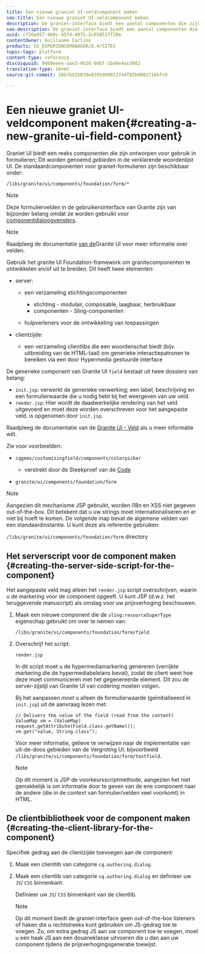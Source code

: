 ```yaml
---
title: Een nieuwe graniet UI-veldcomponent maken
seo-title: Een nieuwe graniet UI-veldcomponent maken
description: De graniet-interface biedt een aantal componenten die zijn ontworpen voor gebruik in formulieren, velden genaamd
seo-description: De graniet-interface biedt een aantal componenten die zijn ontworpen voor gebruik in formulieren, velden genaamd
uuid: cf26e057-4b0c-45f4-8975-2c658517f20e
contentOwner: Guillaume Carlino
products: SG_EXPERIENCEMANAGER/6.4/SITES
topic-tags: platform
content-type: reference
discoiquuid: 94b9eeee-aae3-4b28-9d6f-1be0e4acd982
translation-type: tm+mt
source-git-commit: 26b7692b839e8395d090137e4f85b008171bbfc0

---
```



# Een nieuwe graniet UI-veldcomponent maken{#creating-a-new-granite-ui-field-component}

Graniet UI biedt een reeks componenten die zijn ontworpen voor gebruik in formulieren; Dit worden genoemd *gebieden* in de verklarende woordenlijst UI. De standaardcomponenten voor graniet-formulieren zijn beschikbaar onder:

`/libs/granite/ui/components/foundation/form/*`

>[!NOTE]
>
>Deze formuliervelden in de gebruikersinterface van Granite zijn van bijzonder belang omdat ze worden gebruikt voor [componentdialoogvensters](/help/sites-developing/developing-components.md).

>[!NOTE]
>
>Raadpleeg de documentatie [van de](https://helpx.adobe.com/experience-manager/6-4/sites/developing/using/reference-materials/granite-ui/api/index.html)Granite UI voor meer informatie over velden.

Gebruik het granite UI Foundation-framework om granitecomponenten te ontwikkelen en/of uit te breiden. Dit heeft twee elementen:

* server:

   * een verzameling stichtingscomponenten

      * stichting - modulair, composable, laagbaar, herbruikbaar
      * componenten - Sling-componenten
   * hulpverleners voor de ontwikkeling van toepassingen


* clientzijde:

   * een verzameling clientlibs die een woordenschat biedt (bijv. uitbreiding van de HTML-taal) om generieke interactiepatronen te bereiken via een door Hypermedia gestuurde interface

De generieke component van Granite UI `field` bestaat uit twee dossiers van belang:

* `init.jsp`: verwerkt de generieke verwerking; een label, beschrijving en een formulierwaarde die u nodig hebt bij het weergeven van uw veld.
* `render.jsp`: Hier wordt de daadwerkelijke rendering van het veld uitgevoerd en moet deze worden overschreven voor het aangepaste veld. is opgenomen door `init.jsp`.

Raadpleeg de documentatie van de [Granite UI - Veld](https://helpx.adobe.com/experience-manager/6-4/sites/developing/using/reference-materials/granite-ui/api/jcr_root/libs/granite/ui/components/foundation/form/field/index.html) als u meer informatie wilt.

Zie voor voorbeelden:

* `cqgems/customizingfield/components/colorpicker`

   * verstrekt door de Steekproef van de [Code](/help/sites-developing/developing-components-samples.md#code-sample-how-to-customize-dialog-fields)

* `granite/ui/components/foundation/form`

>[!NOTE]
>
>Aangezien dit mechanisme JSP gebruikt, worden i18n en XSS niet gegeven out-of-the-box. Dit betekent dat u uw strings moet internationaliseren en er niet bij hoeft te komen. De volgende map bevat de algemene velden van een standaardinstantie. U kunt deze als referentie gebruiken:
>
>`/libs/granite/ui/components/foundation/form` directory

## Het serverscript voor de component maken {#creating-the-server-side-script-for-the-component}

Het aangepaste veld mag alleen het `render.jsp` script overschrijven, waarin u de markering voor de component opgeeft. U kunt JSP (d.w.z. het teruggevende manuscript) als omslag voor uw prijsverhoging beschouwen.

1. Maak een nieuwe component die de `sling:resourceSuperType` eigenschap gebruikt om over te nemen van:

   `/libs/granite/ui/components/foundation/form/field`

1. Overschrijf het script:

   `render.jsp`

   In dit script moet u de hypermediamarkering genereren (verrijkte markering die de hypermediabelelans bevat), zodat de client weet hoe deze moet communiceren met het gegenereerde element. Dit zou de server-zijstijl van Granite UI van codering moeten volgen.

   Bij het aanpassen *moet* u alleen de formulierwaarde (geïnitialiseerd in `init.jsp`) uit de aanvraag lezen met:

   ```
   // Delivers the value of the field (read from the content)
   ValueMap vm = (ValueMap) request.getAttribute(Field.class.getName());
   vm.get("value, String.class"); 
   ```

   Voor meer informatie, gelieve te verwijzen naar de implementatie van uit-de-doos gebieden van de Vergroting UI; bijvoorbeeld `/libs/granite/ui/components/foundation/form/textfield`.

   >[!NOTE]
   >
   >Op dit moment is JSP de voorkeursscriptmethode, aangezien het niet gemakkelijk is om informatie door te geven van de ene component naar de andere (die in de context van formulier/velden veel voorkomt) in HTML.

## De clientbibliotheek voor de component maken {#creating-the-client-library-for-the-component}

Specifiek gedrag aan de clientzijde toevoegen aan de component:

1. Maak een clientlib van categorie `cq.authoring.dialog`.
1. Maak een clientlib van categorie `cq.authoring.dialog` en definieer uw `JS`/ `CSS` binnenkant.

   Definieer uw `JS`/ `CSS` binnenkant van de clientlib.

   >[!NOTE]
   >
   >Op dit moment biedt de graniet-interface geen out-of-the-box listeners of haken die u rechtstreeks kunt gebruiken om JS-gedrag toe te voegen. Zo, om extra gedrag JS aan uw component toe te voegen, moet u een haak JS aan een douaneklasse uitvoeren die u dan aan uw component tijdens de prijsverhogingsgeneratie toewijst.

